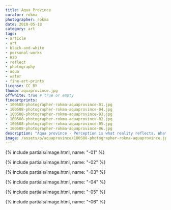 ```yaml
---
title: Aqua Province
curator: rokma
photographer: rokma
date: 2010-05-18
category: art
tags:
- article
- art
- black-and-white
- personal-works
- H2O
- reflect
- photography
- aqua
- water
- fine-art-prints
license: CC_BY
thumb: aquaprovince.jpg
offwhite: true # true or empty
fineartprints:
- 100508-photographer-rokma-aquaprovince-01.jpg
- 100508-photographer-rokma-aquaprovince-04.jpg
- 100508-photographer-rokma-aquaprovince-03.jpg
- 100508-photographer-rokma-aquaprovince-02.jpg
- 100508-photographer-rokma-aquaprovince-05.jpg
- 100508-photographer-rokma-aquaprovince-06.jpg
description: "Aqua province - Perception is what reality reflects. What we know about the world has come to us bouncing his way into our senses."
image: /assets/p/aquaprovince/100508-photographer-rokma-aquaprovince.jpg
---
```



{% include partials/image.html, name: "-01" %}

{% include partials/image.html, name: "-02" %}

{% include partials/image.html, name: "-03" %}

{% include partials/image.html, name: "-04" %}

{% include partials/image.html, name: "-05" %}

{% include partials/image.html, name: "-06" %}
